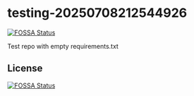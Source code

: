 # testing-20250708212544926
[![FOSSA Status](https://app.fossa.com/api/projects/git%2Bgithub.com%2Fkirogum%2Ftesting-20250708212544926.svg?type=shield)](https://app.fossa.com/projects/git%2Bgithub.com%2Fkirogum%2Ftesting-20250708212544926?ref=badge_shield)

Test repo with empty requirements.txt


## License
[![FOSSA Status](https://app.fossa.com/api/projects/git%2Bgithub.com%2Fkirogum%2Ftesting-20250708212544926.svg?type=large)](https://app.fossa.com/projects/git%2Bgithub.com%2Fkirogum%2Ftesting-20250708212544926?ref=badge_large)